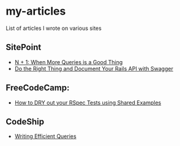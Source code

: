 # my-articles
List of articles I wrote on various sites

## SitePoint

- [N + 1: When More Queries is a Good Thing](https://www.sitepoint.com/n-1-when-more-queries-is-a-good-thing/)
- [Do the Right Thing and Document Your Rails API with Swagger](https://www.sitepoint.com/do-the-right-thing-and-document-your-rails-api-with-swagger/)


## FreeCodeCamp:

- [How to DRY out your RSpec Tests using Shared Examples](https://medium.freecodecamp.com/how-to-dry-out-your-rspec-tests-using-shared-examples-d5cc5d33fd76#.tg3nh57au)

## CodeShip

- [Writing Efficient Queries](https://blog.codeship.com/writing-efficient-queries/)
